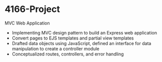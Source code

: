 # 4166-Project

MVC Web Application 
- Implementing  MVC design pattern to build an Express web application
- Convert pages to EJS templates and partial view templates
- Drafted data objects using JavaScript, defined an interface for data manipulation to create a controller module
- Conceptualized routes, controllers, and error handling 
